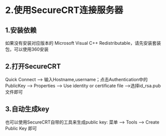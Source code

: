 # 2.使用SecureCRT连接服务器

## 1.安装依赖

如果没有安装对应版本的 Microsoft Visual C++ Redistributable，请先安装套装包，可以使用360安装

## 2.打开SecureCRT

Quick Connect --> 输入Hostname,username；点击Authentication中的PublicKey
--> Properties --> Use identity or certificate file -->选择id_rsa.pub文件即可

## 3.自动生成key

也可以使用SecureCRT自带的工具来生成public key:
菜单 --> Tools --> Create Public Key 即可
